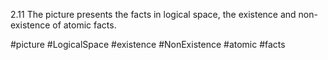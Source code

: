 2.11 The picture presents the facts in logical space, the existence and non-existence of atomic facts.

#picture #LogicalSpace #existence #NonExistence #atomic #facts 
